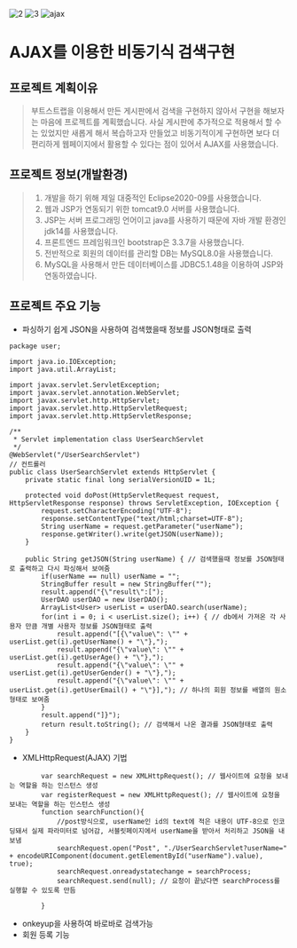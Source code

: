 ![2](https://user-images.githubusercontent.com/63631952/94255202-d98d1080-ff62-11ea-9de4-77cd08576133.png)
![3](https://user-images.githubusercontent.com/63631952/94255264-ef023a80-ff62-11ea-91a8-6a924bc5e79b.png)
![ajax](https://user-images.githubusercontent.com/63631952/94255340-0ccf9f80-ff63-11ea-9c96-8f9d4c7e4ce7.png)

# AJAX를 이용한 비동기식 검색구현

## 프로젝트 계획이유
> 부트스트랩을 이용해서 만든 게시판에서 검색을 구현하지 않아서 구현을 해보자는 마음에 프로젝트를 계획했습니다.
> 사실 게시판에 추가적으로 적용해서 할 수는 있었지만 새롭게 해서 복습하고자 만들었고
> 비동기적이게 구현하면 보다 더 편리하게 웹페이지에서 활용할 수 있다는 점이 있어서 AJAX를 사용했습니다.

## 프로젝트 정보(개발환경)
> 1. 개발을 하기 위해 제일 대중적인 Eclipse2020-09를 사용했습니다.
> 2. 웹과 JSP가 연동되기 위한 tomcat9.0 서버를 사용했습니다.
> 3. JSP는 서버 프로그래밍 언어이고 java를 사용하기 때문에 자바 개발 환경인 jdk14를 사용했습니다.
> 4. 프론트엔드 프레임워크인 bootstrap은 3.3.7을 사용했습니다.
> 5. 전반적으로 회원의 데이터를 관리할 DB는 MySQL8.0을 사용했습니다.
> 6. MySQL을 사용해서 만든 데이터베이스를 JDBC5.1.48을 이용하여 JSP와 연동하였습니다.

## 프로젝트 주요 기능

- 파싱하기 쉽게 JSON을 사용하여 검색했을때 정보를 JSON형태로 출력
```
package user;

import java.io.IOException;
import java.util.ArrayList;

import javax.servlet.ServletException;
import javax.servlet.annotation.WebServlet;
import javax.servlet.http.HttpServlet;
import javax.servlet.http.HttpServletRequest;
import javax.servlet.http.HttpServletResponse;

/**
 * Servlet implementation class UserSearchServlet
 */
@WebServlet("/UserSearchServlet")
// 컨트롤러
public class UserSearchServlet extends HttpServlet {
	private static final long serialVersionUID = 1L;

	protected void doPost(HttpServletRequest request, HttpServletResponse response) throws ServletException, IOException {
		request.setCharacterEncoding("UTF-8");
		response.setContentType("text/html;charset=UTF-8");
		String userName = request.getParameter("userName");
		response.getWriter().write(getJSON(userName));
	}
	
	public String getJSON(String userName) { // 검색했을때 정보를 JSON형태로 출력하고 다시 파싱해서 보여줌
		if(userName == null) userName = "";
		StringBuffer result = new StringBuffer("");
		result.append("{\"result\":[");
		UserDAO userDAO = new UserDAO();
		ArrayList<User> userList = userDAO.search(userName);
		for(int i = 0; i < userList.size(); i++) { // db에서 가져온 각 사용자 만큼 개별 사용자 정보를 JSON형태로 출력
			result.append("[{\"value\": \"" + userList.get(i).getUserName() + "\"},");
			result.append("{\"value\": \"" + userList.get(i).getUserAge() + "\"},");
			result.append("{\"value\": \"" + userList.get(i).getUserGender() + "\"},");
			result.append("{\"value\": \"" + userList.get(i).getUserEmail() + "\"}],"); // 하나의 회원 정보를 배열의 원소형태로 보여줌
		}
		result.append("]}");
		return result.toString(); // 검색해서 나온 결과를 JSON형태로 출력
	}
}
```
- XMLHttpRequest(AJAX) 기법
```
		var searchRequest = new XMLHttpRequest(); // 웹사이트에 요청을 보내는 역할을 하는 인스턴스 생성
		var registerRequest = new XMLHttpRequest(); // 웹사이트에 요청을 보내는 역할을 하는 인스턴스 생성
		function searchFunction(){
			//post방식으로, userName인 id의 text에 적은 내용이 UTF-8으로 인코딩돼서 실제 파라미터로 넘어감, 서블릿페이지에서 userName을 받아서 처리하고 JSON을 내보냄
			searchRequest.open("Post", "./UserSearchServlet?userName=" + encodeURIComponent(document.getElementById("userName").value), true);
			searchRequest.onreadystatechange = searchProcess;
			searchRequest.send(null); // 요청이 끝났다면 searchProcess를 실행할 수 있도록 만듬
		
		}
```
- onkeyup을 사용하여 바로바로 검색가능
- 회원 등록 기능
